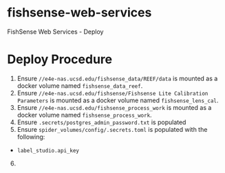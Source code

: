 # fishsense-web-services
FishSense Web Services - Deploy

# Deploy Procedure
1. Ensure `//e4e-nas.ucsd.edu/fishsense_data/REEF/data` is mounted as a docker volume named `fishsense_data_reef`.
2. Ensure `//e4e-nas.ucsd.edu/fishsense/Fishsense Lite Calibration Parameters` is mounted as a docker volume named `fishsense_lens_cal`.
3. Ensure `//e4e-nas.ucsd.edu/fishsense_process_work` is mounted as a docker volume named `fishsense_process_work`.
4. Ensure `.secrets/postgres_admin_password.txt` is populated
5. Ensure `spider_volumes/config/.secrets.toml` is populated with the following:
- `label_studio.api_key`
6. 